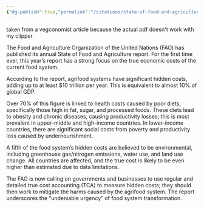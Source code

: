 ```yaml
---
{"dg-publish":true,"permalink":"/citations/state-of-food-and-agriculture-report-food-and-agriculture-organization-of-the-united-nations-fao/","created":"2025-10-10T16:37:11.796+01:00","updated":"2025-10-10T16:37:12.057+01:00"}
---
```


taken from a vegconomist article because the actual pdf doesn't work with my clipper

The Food and Agriculture Organization of the United Nations (FAO) has published its annual State of Food and Agriculture report. For the first time ever, this year’s report has a strong focus on the true economic costs of the current food system.

According to the report, agrifood systems have significant hidden costs, adding up to at least $10 trillion per year. This is equivalent to almost 10% of global GDP.

Over 70% of this figure is linked to health costs caused by poor diets, specifically those high in fat, sugar, and processed foods. These diets lead to obesity and chronic diseases, causing productivity losses; this is most prevalent in upper-middle and high-income countries. In lower-income countries, there are significant social costs from poverty and productivity loss caused by undernourishment.

A fifth of the food system’s hidden costs are believed to be environmental, including greenhouse gas/nitrogen emissions, water use, and land use change. All countries are affected, and the true cost is likely to be even higher than estimated due to data limitations.

The FAO is now calling on governments and businesses to use regular and detailed true cost accounting (TCA) to measure hidden costs; they should then work to mitigate the harms caused by the agrifood system. The report underscores the “undeniable urgency” of food system transformation.